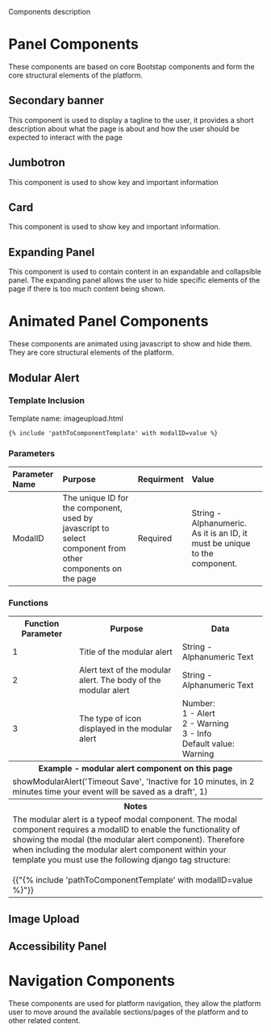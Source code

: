 Components description


# Panel Components
These components are based on core Bootstap components and form the core structural elements of the platform.

## Secondary banner
This component is used to display a tagline to the user, it provides a short description about what the page is about and how the user should be expected to interact with the page

## Jumbotron
This component is used to show key and important information


## Card
This component is used to show key and important information. 

## Expanding Panel
This component is used to contain content in an expandable and collapsible panel. The expanding panel allows the user to hide specific elements of the page if there is too much content being shown.

# Animated Panel Components
These components are animated using javascript to show and hide them. They are core structural elements of the platform.

## Modular Alert 

### Template Inclusion

Template name: imageupload.html 
```
{% include 'pathToComponentTemplate' with modalID=value %} 
```

### Parameters

| Parameter Name   |  Purpose | Requirment | Value |
| :-------------   | :---------- | :-------------   | :---------- |
| ModalID | The unique ID for the component, used by javascript to select component from other components on the page | Required | String - Alphanumeric. As it is an ID, it must be unique to the component. |

### Functions


<table>
        <tr>
            <th>Function Parameter</th>
            <th>Purpose</th>
            <th>Data</th>
        </tr>
        <tr>
            <td>1</td>
            <td>Title of the modular alert</td>
            <td>String - Alphanumeric Text</td>
        </tr>
        <tr>
            <td>2</td>
            <td>Alert text of the modular alert. The body of the modular alert</td>
            <td>String - Alphanumeric Text</td>
        </tr>
        <tr>
            <td>3</td>
            <td>The type of icon displayed in the modular alert</td>
            <td>
                Number:
                <br>
                1 - Alert
                <br>
                2 - Warning
                <br>
                3 - Info
                <br>
                Default value: Warning
            </td>
        </tr>
        <tr>
            <th colspan="3">Example - modular alert component on this page</th>
        </tr>
        <tr>
            <td colspan="3">
                showModularAlert('Timeout Save', 'Inactive for 10 minutes, in 2 minutes time your event will be saved as a draft', 1)
            </td>
        </tr>
        <tr>
            <th colspan="3">Notes</th>
        </tr>
        <tr>
            <td colspan="3">
                The modular alert is a typeof modal component. The modal component requires a modalID to enable the functionality of showing the modal (the modular alert component). Therefore when including the modular alert component within your template you must use the following django tag structure:
                <br>
                <br>
                {{"{% include 'pathToComponentTemplate' with modalID=value %}"}}
            </td>
        </tr>
</table>






## Image Upload

## Accessibility Panel




# Navigation Components
These components are used for platform navigation, they allow the platform user to move around the available sections/pages of the platform and to other related content.

